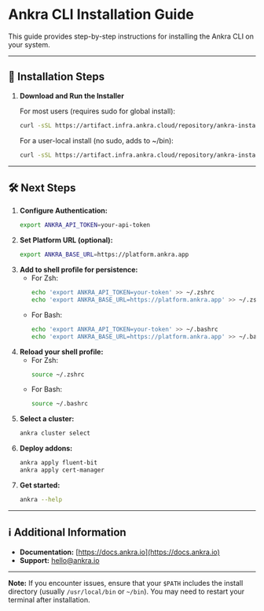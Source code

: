# Ankra CLI Installation Guide

This guide provides step-by-step instructions for installing the Ankra CLI on your system.

---

## 🚀 Installation Steps

1. **Download and Run the Installer**

   For most users (requires sudo for global install):
   ```sh
   curl -sSL https://artifact.infra.ankra.cloud/repository/ankra-install-public/cli/install.sh | bash
   ```

   For a user-local install (no sudo, adds to ~/bin):
   ```sh
   curl -sSL https://artifact.infra.ankra.cloud/repository/ankra-install-public/cli/install-simple.sh | bash
   ```

---

## 🛠️ Next Steps

1. **Configure Authentication:**
   ```sh
   export ANKRA_API_TOKEN=your-api-token
   ```
2. **Set Platform URL (optional):**
   ```sh
   export ANKRA_BASE_URL=https://platform.ankra.app
   ```
3. **Add to shell profile for persistence:**
   - For Zsh:
     ```sh
     echo 'export ANKRA_API_TOKEN=your-token' >> ~/.zshrc
     echo 'export ANKRA_BASE_URL=https://platform.ankra.app' >> ~/.zshrc
     ```
   - For Bash:
     ```sh
     echo 'export ANKRA_API_TOKEN=your-token' >> ~/.bashrc
     echo 'export ANKRA_BASE_URL=https://platform.ankra.app' >> ~/.bashrc
     ```
4. **Reload your shell profile:**
   - For Zsh:
     ```sh
     source ~/.zshrc
     ```
   - For Bash:
     ```sh
     source ~/.bashrc
     ```
5. **Select a cluster:**
   ```sh
   ankra cluster select
   ```
6. **Deploy addons:**
   ```sh
   ankra apply fluent-bit
   ankra apply cert-manager
   ```
7. **Get started:**
   ```sh
   ankra --help
   ```

---

## ℹ️ Additional Information

- **Documentation:** [https://docs.ankra.io](https://docs.ankra.io)
- **Support:** hello@ankra.io

---

**Note:** If you encounter issues, ensure that your `$PATH` includes the install directory (usually `/usr/local/bin` or `~/bin`). You may need to restart your terminal after installation.
